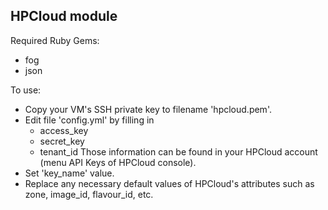 HPCloud module
--------------

Required Ruby Gems:
- fog
- json

To use:
- Copy your VM's SSH private key to filename 'hpcloud.pem'.
- Edit file 'config.yml' by filling in
	- access_key
	- secret_key
	- tenant_id
  Those information can be found in your HPCloud account (menu API Keys of HPCloud console).
- Set 'key_name' value.
- Replace any necessary default values of HPCloud's attributes such as zone, image_id, flavour_id, etc.
